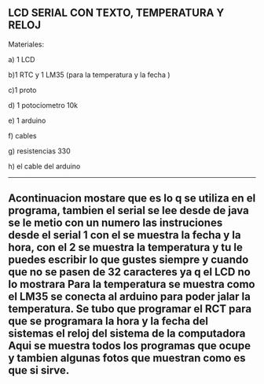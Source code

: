 
LCD SERIAL CON TEXTO, TEMPERATURA Y RELOJ
----------------------------------------------------------------------------------------------------------------------
Materiales:

a) 1 LCD

b)1 RTC  y 1 LM35 (para la temperatura y la fecha )

c)1 proto

d) 1 potociometro 10k

e) 1 arduino

f) cables

g) resistencias 330

h) el cable del arduino 

---------------------------------------------------------------------------------------------------------------------
Acontinuacion mostare que es lo q se utiliza en el programa, tambien el serial se
lee desde de java se le metio con un numero las instruciones desde el serial 
1 con el se muestra la fecha y la hora, con el 2 se muestra la temperatura y tu le puedes escribir lo 
que gustes siempre y cuando que no se pasen de 32 caracteres ya q el LCD  no lo mostrara
Para la temperatura se muestra como el LM35 se conecta al arduino para poder jalar la temperatura.
Se tubo que programar el RCT para que se programara la hora y la fecha del sistemas el reloj del sistema 
de la computadora
Aqui se muestra todos los programas que ocupe y tambien algunas fotos que muestran como es que si sirve.
----------------------------------------------------------------------------------------------------------------------------


































